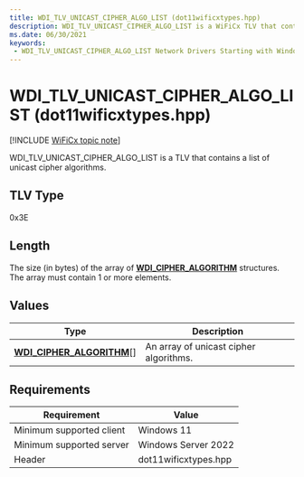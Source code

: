 ```yaml
---
title: WDI_TLV_UNICAST_CIPHER_ALGO_LIST (dot11wificxtypes.hpp)
description: WDI_TLV_UNICAST_CIPHER_ALGO_LIST is a WiFiCx TLV that contains a list of unicast cipher algorithms.
ms.date: 06/30/2021
keywords:
 - WDI_TLV_UNICAST_CIPHER_ALGO_LIST Network Drivers Starting with Windows Vista
---
```


# WDI\_TLV\_UNICAST\_CIPHER\_ALGO\_LIST (dot11wificxtypes.hpp)

[!INCLUDE [WiFiCx topic note](../includes/wificx-version-warning.md)]


WDI\_TLV\_UNICAST\_CIPHER\_ALGO\_LIST is a TLV that contains a list of unicast cipher algorithms.

## TLV Type


0x3E

## Length


The size (in bytes) of the array of [**WDI\_CIPHER\_ALGORITHM**](/windows-hardware/drivers/ddi/dot11wificxtypes/ne-dot11wificxtypes-wdi_cipher_algorithm) structures. The array must contain 1 or more elements.

## Values


| Type                                                            | Description                            |
|-----------------------------------------------------------------|----------------------------------------|
| [**WDI\_CIPHER\_ALGORITHM**](/windows-hardware/drivers/ddi/dot11wificxtypes/ne-dot11wificxtypes-wdi_cipher_algorithm)\[\] | An array of unicast cipher algorithms. |

 

## Requirements

|Requirement|Value|
|--- |--- |
|Minimum supported client|Windows 11|
|Minimum supported server|Windows Server 2022|
|Header|dot11wificxtypes.hpp|


 

